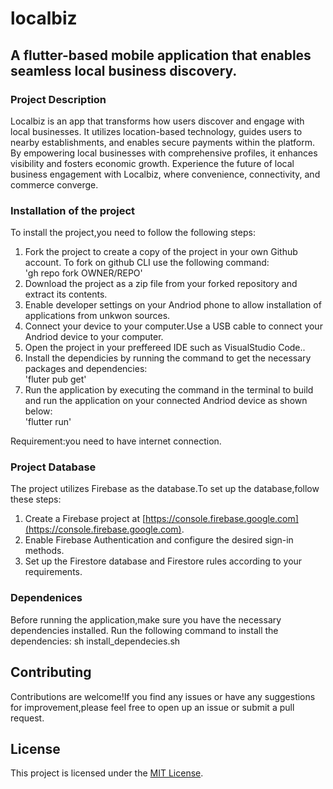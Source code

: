 # localbiz
## A flutter-based mobile application that enables seamless local business discovery.
### Project Description
Localbiz is an  app that transforms how users discover and engage with local businesses. It utilizes location-based technology, guides users to nearby establishments, and enables secure payments within the platform. By empowering local businesses with comprehensive profiles, it enhances visibility and fosters economic growth. Experience the future of local business engagement with Localbiz, where convenience, connectivity, and commerce converge.

### Installation of the project
To install the project,you need to follow the following steps:
1. Fork the project to create a copy of the project in your own Github account.
To fork on github CLI use the following command:                  
   'gh repo fork OWNER/REPO'
2. Download the project as a zip file from your forked repository and extract its contents.
3. Enable developer settings on your Andriod phone to allow installation of applications from unkwon sources.
4. Connect your device to your computer.Use a USB cable to connect your Andriod device to your computer.
5. Open the project in your preffereed IDE such as VisualStudio Code..
6. Install the dependicies by running the command  to get the necessary packages and dependencies:                             
'fluter pub get'
7. Run the application by executing the command in the terminal to build and run the application on your connected Andriod device as shown below:                                           
'flutter run'


Requirement:you need to have internet connection.

### Project Database
The project utilizes Firebase as the database.To set up the database,follow these steps:
1. Create a Firebase project at [https://console.firebase.google.com](https://console.firebase.google.com).
2. Enable Firebase Authentication and configure the desired sign-in methods.
3. Set up the Firestore database and Firestore rules according to your requirements.

### Dependenices 
Before running the application,make sure you have the necessary dependencies installed.
Run the following command to install the dependencies:
sh install_dependecies.sh

## Contributing 
Contributions are welcome!If you find any issues or have any suggestions for improvement,please feel free to open up an issue or submit a pull request.

## License
This project is licensed under the [MIT License](LICENSE).

